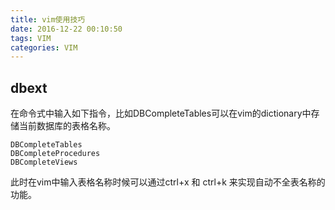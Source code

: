 ```yaml
---
title: vim使用技巧
date: 2016-12-22 00:10:50
tags: VIM
categories: VIM
---
```



## dbext
在命令式中输入如下指令，比如DBCompleteTables可以在vim的dictionary中存储当前数据库的表格名称。
```
DBCompleteTables
DBCompleteProcedures
DBCompleteViews
```
此时在vim中输入表格名称时候可以通过ctrl+x 和 ctrl+k 来实现自动不全表名称的功能。

